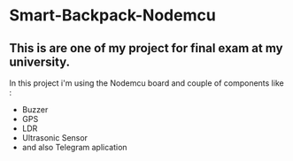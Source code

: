 Smart-Backpack-Nodemcu
==
This is are one of my project for final exam at my university. 
--
In this project i'm using the Nodemcu board and couple of components like :
- Buzzer
- GPS
- LDR
- Ultrasonic Sensor
- and also Telegram aplication
